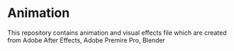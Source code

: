# Animation
This repository contains animation and visual effects file which are created from Adobe After Effects, Adobe Premire Pro, Blender

